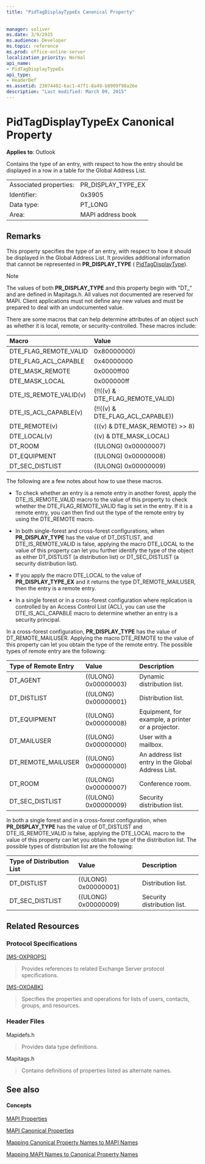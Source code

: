 ```yaml
---
title: "PidTagDisplayTypeEx Canonical Property"
 
 
manager: soliver
ms.date: 3/9/2015
ms.audience: Developer
ms.topic: reference
ms.prod: office-online-server
localization_priority: Normal
api_name:
- PidTagDisplayTypeEx
api_type:
- HeaderDef
ms.assetid: 23074402-6ac1-47f1-8a49-b8909f98a26e
description: "Last modified: March 09, 2015"
---
```


# PidTagDisplayTypeEx Canonical Property

  
  
**Applies to**: Outlook 
  
Contains the type of an entry, with respect to how the entry should be displayed in a row in a table for the Global Address List. 
  
|||
|:-----|:-----|
|Associated properties:  <br/> |PR_DISPLAY_TYPE_EX  <br/> |
|Identifier:  <br/> |0x3905  <br/> |
|Data type:  <br/> |PT_LONG  <br/> |
|Area:  <br/> |MAPI address book  <br/> |
   
## Remarks

This property specifies the type of an entry, with respect to how it should be displayed in the Global Address List. It provides additional information that cannot be represented in **PR_DISPLAY_TYPE** ( [PidTagDisplayType](pidtagdisplaytype-canonical-property.md)).
  
> [!NOTE]
> The values of both **PR_DISPLAY_TYPE** and this property begin with "DT_" and are defined in Mapitags.h. All values not documented are reserved for MAPI. Client applications must not define any new values and must be prepared to deal with an undocumented value. 
  
There are some macros that can help determine attributes of an object such as whether it is local, remote, or security-controlled. These macros include: 
  
|**Macro**|**Value**|
|:-----|:-----|
|DTE_FLAG_REMOTE_VALID  <br/> |0x80000000)  <br/> |
|DTE_FLAG_ACL_CAPABLE  <br/> |0x40000000  <br/> |
|DTE_MASK_REMOTE  <br/> |0x0000ff00  <br/> |
|DTE_MASK_LOCAL  <br/> |0x000000ff  <br/> |
|DTE_IS_REMOTE_VALID(v)  <br/> |(!!((v) &amp; DTE_FLAG_REMOTE_VALID)  <br/> |
|DTE_IS_ACL_CAPABLE(v)  <br/> |(!!((v) &amp; DTE_FLAG_ACL_CAPABLE))  <br/> |
|DTE_REMOTE(v)  <br/> |(((v) &amp; DTE_MASK_REMOTE) \>\> 8)  <br/> |
|DTE_LOCAL(v)  <br/> |((v) &amp; DTE_MASK_LOCAL)  <br/> |
|DT_ROOM  <br/> |((ULONG) 0x00000007)  <br/> |
|DT_EQUIPMENT  <br/> |((ULONG) 0x00000008)  <br/> |
|DT_SEC_DISTLIST  <br/> |((ULONG) 0x00000009)  <br/> |
   
The following are a few notes about how to use these macros. 
  
- To check whether an entry is a remote entry in another forest, apply the DTE_IS_REMOTE_VALID macro to the value of this property to check whether the DTE_FLAG_REMOTE_VALID flag is set in the entry. If it is a remote entry, you can then find out the type of the remote entry by using the DTE_REMOTE macro. 
    
- In both single-forest and cross-forest configurations, when **PR_DISPLAY_TYPE** has the value of DT_DISTLIST, and DTE_IS_REMOTE_VALID is false, applying the macro DTE_LOCAL to the value of this property can let you further identify the type of the object as either DT_DISTLIST (a distribution list) or DT_SEC_DISTLIST (a security distribution list). 
    
- If you apply the macro DTE_LOCAL to the value of **PR_DISPLAY_TYPE_EX** and it returns the type DT_REMOTE_MAILUSER, then the entry is a remote entry. 
    
- In a single forest or in a cross-forest configuration where replication is controlled by an Access Control List (ACL), you can use the DTE_IS_ACL_CAPABLE macro to determine whether an entry is a security principal.
    
In a cross-forest configuration, **PR_DISPLAY_TYPE** has the value of DT_REMOTE_MAILUSER. Applying the macro DTE_REMOTE to the value of this property can let you obtain the type of the remote entry. The possible types of remote entry are the following: 
  
|**Type of Remote Entry**|**Value**|**Description**|
|:-----|:-----|:-----|
|DT_AGENT  <br/> |((ULONG) 0x00000003)  <br/> |Dynamic distribution list.  <br/> |
|DT_DISTLIST  <br/> |((ULONG) 0x00000001)  <br/> |Distribution list.  <br/> |
|DT_EQUIPMENT  <br/> |((ULONG) 0x00000008)  <br/> |Equipment, for example, a printer or a projector.  <br/> |
|DT_MAILUSER  <br/> |((ULONG) 0x00000000)  <br/> |User with a mailbox.  <br/> |
|DT_REMOTE_MAILUSER  <br/> |((ULONG) 0x00000000)  <br/> |An address list entry in the Global Address List.  <br/> |
|DT_ROOM  <br/> |((ULONG) 0x00000007)  <br/> |Conference room.  <br/> |
|DT_SEC_DISTLIST  <br/> |((ULONG) 0x00000009)  <br/> |Security distribution list.  <br/> |
   
In both a single forest and in a cross-forest configuration, when **PR_DISPLAY_TYPE** has the value of DT_DISTLIST and DTE_IS_REMOTE_VALID is false, applying the DTE_LOCAL macro to the value of this property can let you obtain the type of the distribution list. The possible types of distribution list are the following: 
  
|**Type of Distribution List**|**Value**|**Description**|
|:-----|:-----|:-----|
|DT_DISTLIST  <br/> |((ULONG) 0x00000001)  <br/> |Distribution list.  <br/> |
|DT_SEC_DISTLIST  <br/> |((ULONG) 0x00000009)  <br/> |Security distribution list.  <br/> |
   
## Related Resources

### Protocol Specifications

[[MS-OXPROPS]](http://msdn.microsoft.com/library/f6ab1613-aefe-447d-a49c-18217230b148%28Office.15%29.aspx)
  
> Provides references to related Exchange Server protocol specifications.
    
[[MS-OXOABK]](http://msdn.microsoft.com/library/f4cf9b4c-9232-4506-9e71-2270de217614%28Office.15%29.aspx)
  
> Specifies the properties and operations for lists of users, contacts, groups, and resources.
    
### Header Files

Mapidefs.h
  
> Provides data type definitions.
    
Mapitags.h
  
> Contains definitions of properties listed as alternate names.
    
## See also

#### Concepts

[MAPI Properties](mapi-properties.md)
  
[MAPI Canonical Properties](mapi-canonical-properties.md)
  
[Mapping Canonical Property Names to MAPI Names](mapping-canonical-property-names-to-mapi-names.md)
  
[Mapping MAPI Names to Canonical Property Names](mapping-mapi-names-to-canonical-property-names.md)

